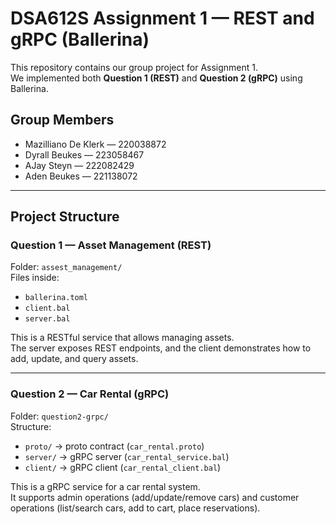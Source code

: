 # DSA612S Assignment 1 — REST and gRPC (Ballerina)

This repository contains our group project for Assignment 1.  
We implemented both **Question 1 (REST)** and **Question 2 (gRPC)** using Ballerina.  

## Group Members
- Mazilliano De Klerk — 220038872  
- Dyrall Beukes — 223058467  
- AJay Steyn — 222082429  
- Aden Beukes — 221138072  

---

## Project Structure

### Question 1 — Asset Management (REST)
Folder: `assest_management/`  
Files inside:
- `ballerina.toml`  
- `client.bal`  
- `server.bal`  

This is a RESTful service that allows managing assets.  
The server exposes REST endpoints, and the client demonstrates how to add, update, and query assets.

---

### Question 2 — Car Rental (gRPC)
Folder: `question2-grpc/`  
Structure:
- `proto/` → proto contract (`car_rental.proto`)  
- `server/` → gRPC server (`car_rental_service.bal`)  
- `client/` → gRPC client (`car_rental_client.bal`)  

This is a gRPC service for a car rental system.  
It supports admin operations (add/update/remove cars) and customer operations (list/search cars, add to cart, place reservations).


